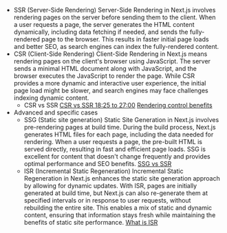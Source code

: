 * SSR (Server-Side Rendering)
	Server-Side Rendering in Next.js involves rendering pages on the server before sending them to the client. When a user requests a page, the server generates the HTML content dynamically, including data fetching if needed, and sends the fully-rendered page to the browser. This results in faster initial page loads and better SEO, as search engines can index the fully-rendered content.
* CSR (Client-Side Rendering)
	Client-Side Rendering in Next.js means rendering pages on the client's browser using JavaScript. The server sends a minimal HTML document along with JavaScript, and the browser executes the JavaScript to render the page. While CSR provides a more dynamic and interactive user experience, the initial page load might be slower, and search engines may face challenges indexing dynamic content.
	* CSR vs SSR
		[CSR vs SSR 18:25 to 27:00](https://www.youtube.com/watch?v=ZVnjOPwW4ZA&t=2270s)
		[Rendering control benefits](https://www.youtube.com/watch?v=r8nXMA_pf0w&t=300s)
* Advanced and specific cases 
	* SSG (Static site generation)
		Static Site Generation in Next.js involves pre-rendering pages at build time. During the build process, Next.js generates HTML files for each page, including the data needed for rendering. When a user requests a page, the pre-built HTML is served directly, resulting in fast and efficient page loads. SSG is excellent for content that doesn't change frequently and provides optimal performance and SEO benefits.
		[SSG vs SSR](https://aws.amazon.com/blogs/mobile/ssg-vs-ssr-in-next-js-web-applications-choosing-the-right-rendering-approach/)
	* ISR (Incremental Static Regeneration)
		Incremental Static Regeneration in Next.js enhances the static site generation approach by allowing for dynamic updates. With ISR, pages are initially generated at build time, but Next.js can also re-generate them at specified intervals or in response to user requests, without rebuilding the entire site. This enables a mix of static and dynamic content, ensuring that information stays fresh while maintaining the benefits of static site performance.
		[What is ISR](https://www.youtube.com/watch?v=nrfuN_Hyd3Y)